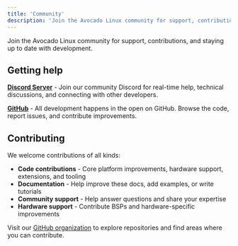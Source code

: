 ```yaml
---
title: 'Community'
description: 'Join the Avocado Linux community for support, contributions, and development updates through Discord, GitHub, and open source collaboration.'
---
```


Join the Avocado Linux community for support, contributions, and staying up to date with development.

## Getting help

**[Discord Server](http://peridio.com/join-our-discord)** - Join our community Discord for real-time help, technical discussions, and connecting with other developers.

**[GitHub](https://github.com/avocado-linux)** - All development happens in the open on GitHub. Browse the code, report issues, and contribute improvements.

## Contributing

We welcome contributions of all kinds:

- **Code contributions** - Core platform improvements, hardware support, extensions, and tooling
- **Documentation** - Help improve these docs, add examples, or write tutorials
- **Community support** - Help answer questions and share your expertise
- **Hardware support** - Contribute BSPs and hardware-specific improvements

Visit our [GitHub organization](https://github.com/avocado-linux) to explore repositories and find areas where you can contribute.
